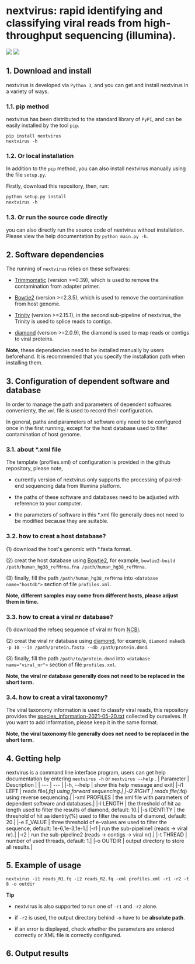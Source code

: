 # nextvirus: rapid identifying and classifying viral reads from high-throughput sequencing (illumina).

![](https://img.shields.io/badge/System-Linux-green.svg)
![](https://img.shields.io/pypi/wheel/virusrecom)


## 1. Download and install

nextvirus is developed via ```Python 3```, and you can get and install nextvirus in a variety of ways.

### 1.1. pip method

nextvirus has been distributed to the standard library of ```PyPI```, and can be easily installed by the tool ```pip```.

```
pip install nextvirus
nextvirus -h
```

### 1.2. Or local installation

In addition to the  ```pip``` method, you can also install nextvirus manually using the file ```setup.py```. 

Firstly, download this repository, then, run:
```xml
python setup.py install
nextvirus -h
```

### 1.3. Or run the source code directly

you can also directly run the source code of nextvirus without installation. Please view the help documentation by ```python main.py -h```.


## 2. Software dependencies

The running of ```nextvirus``` relies on these softwares:

+  [Trimmomatic](http://www.usadellab.org/cms/?page=trimmomatic) (version >=0.39), which is used to remove the contamination from adapter primer.

+  [Bowtie2](http://bowtie-bio.sourceforge.net/bowtie2/index.shtml) (version >=2.3.5), which is used to remove the contamination from host genome.

+  [Trinity](https://github.com/trinityrnaseq/trinityrnaseq) (version >=2.15.1), in the second sub-pipeline of nextvirus, the Trinity is used to splice reads to contigs.

+  [diamond](https://github.com/bbuchfink/diamond) (version >=2.0.9), the diamond is used to map reads or contigs to viral proteins.

<b>Note</b>, these dependencies need to be installed manually by users beforehand. It is recommended that you specify the installation path when installing them.


## 3. Configuration of dependent software and database
In order to manage the path and parameters of dependent softwares convenienty, the ```xml``` file is used to record their configuration. 

In general, paths and parameters of software only need to be configured once in the first running, except for the host database used to filter contamination of host genome.

### 3.1. about *.xml file
The template (profiles.xml) of configuration is provided in the github repository, please note,

+ currently version of nextvirus only supports the processing of paired-end sequencing data from Illumina platform.
  
+ the paths of these software and databases need to be adjusted with reference to your computer. 
  
+ the parameters of software in this *.xml file generally does not need to be modified because they are suitable.


### 3.2. how to creat a host database?
(1) download the host's genomic with *.fasta format.

(2) creat the host database using [Bowtie2](http://bowtie-bio.sourceforge.net/bowtie2/index.shtml), for example,
 ```bowtie2-build /path/human_hg38_refMrna.fna /path/human_hg38_refMrna```.

(3) finally, fill the path ```/path/human_hg38_refMrna```  into ```<database name="hostdb">``` section of file ```profiles.xml```. 

<b>Note, different samples may come from different hosts, please adjust them in time.</b>

### 3.3. how to creat a viral nr database?
(1) download the refseq sequence of viral nr from [NCBI](https://ftp.ncbi.nlm.nih.gov/refseq/release/viral/).

(2) creat the viral nr database using [diamond](https://github.com/bbuchfink/diamond), for example, 
```diamond makedb -p 10 --in /path/protein.fasta --db /path/protein.dmnd```. 

(3) finally, fill the path ```/path/to/protein.dmnd```  into ```<database name="viral_nr">``` section of file ```profiles.xml```. 

<b>Note, the viral nr database generally does not need to be replaced in the short term.</b>

### 3.4. how to creat a viral taxonomy?
The viral taxonomy information is used to classfy viral reads, this repository provides the [species_information-2021-05-20.txt]() collected by ourselves. If you want to add information, please keep it in the same format.

<b>Note, the viral taxonomy file generally does not need to be replaced in the short term.</b>


## 4. Getting help
nextvirus is a command line interface program, users can get help documentation by entering ```nextvirus -h```  or ```nextvirus --help``` .
| Parameter | Description |
| --- | --- |
|-h, --help | show this help message and exit|
|-i1 LEFT | reads file(*.fq) using forward sequencing.|
|-i2 RIGHT | reads file(*.fq) using reverse sequencing.|
|-xml PROFILES | the xml file with parameters of dependent software and databases.|
|-l LENGTH | the threshold of hit aa length used to filter the results of diamond, default: 10.|
|-s IDENTITY | the threshold of hit aa identity(%) used to filter the results of diamond, default: 20.|
|-e E_VALUE | three threshold of e-values are used to filter the sequence, default: 1e-6,1e-3,1e-1.|
|-r1 | run the sub-pipeline1 (reads → viral nr).|
|-r2 | run the sub-pipeline2 (reads → contigs → viral nr).|
|-t THREAD | number of used threads, default: 1.|
|-o OUTDIR | output directory to store all results.|


## 5. Example of usage

```
nextvirus -i1 reads_R1.fq -i2 reads_R2.fq -xml profiles.xml -r1 -r2 -t 8 -o outdir
```

<b> Tip </b>
+ nextvirus is also supported to run one of ```-r1``` and ```-r2``` alone.

+ if ```-r2``` is used, the output directory behind ```-o``` have to be <b>absolute path</b>.

+ if an error is displayed, check whether the parameters are entered correctly or XML file is correctly configured.


## 6. Output results




